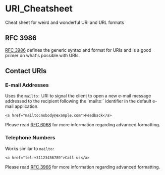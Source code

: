 # URI_Cheatsheet
Cheat sheet for weird and wonderful URI and URL formats

## RFC 3986

[RFC 3986](https://tools.ietf.org/html/rfc3986) defines the generic syntax and format for URIs and is a good primer on what's possible with URIs. 

## Contact URIs

### E-mail Addresses
Uses the `mailto:` URI to signal the client to open a new e-mail message addressed to the recipient following the ´mailto:´ identifier in the default e-mail application.

`<a href="mailto:nobody@example.com">Feedback</a>`

Please read [RFC 6068](http://www.ietf.org/rfc/rfc6068.txt) for more information regarding advanced formatting. 


### Telephone Numbers
Works similar to `mailto:`

`<a href="tel:+31123456789">Call us</a>`

Please read [RFC 3966](http://www.ietf.org/rfc/rfc3966.txt) for more information regarding advanced formatting. 
